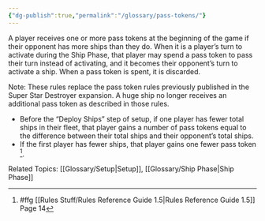 ```yaml
---
{"dg-publish":true,"permalink":"/glossary/pass-tokens/"}
---
```


A player receives one or more pass tokens at the beginning of the game if their opponent has more ships than they do. When it is a player’s turn to activate during the Ship Phase, that player may spend a pass token to pass their turn instead of activating, and it becomes their opponent’s
turn to activate a ship. When a pass token is spent, it is discarded.

Note: These rules replace the pass token rules previously published in the Super Star Destroyer expansion. A huge ship no longer receives an additional pass token as described in those rules.

- Before the “Deploy Ships” step of setup, if one player has fewer total ships in their fleet, that player gains a number of pass tokens equal to the difference between their total ships and their opponent’s total ships.
- If the first player has fewer ships, that player gains one fewer pass token [^1].

Related Topics: [[Glossary/Setup\|Setup]], [[Glossary/Ship Phase\|Ship Phase]]

[^1]: #ffg [[Rules Stuff/Rules Reference Guide 1.5\|Rules Reference Guide 1.5]] Page 14